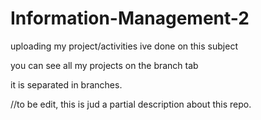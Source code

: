 # Information-Management-2


uploading my project/activities ive done on this subject

you can see all my projects on the branch tab

it is separated in branches.

//to be edit, this is jud a partial description about this repo.
